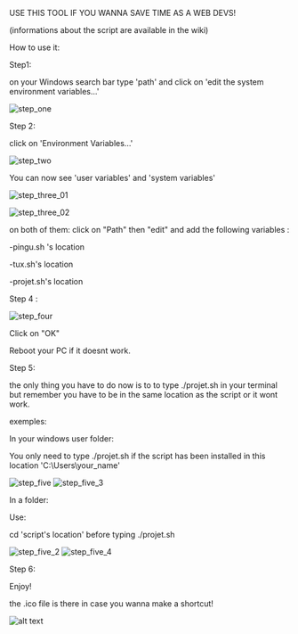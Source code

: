 USE THIS TOOL IF YOU WANNA SAVE TIME AS A WEB DEVS!

(informations about the script are available in the wiki)

How to use it:

Step1:

on your Windows search bar type 'path' and click on 'edit the system environment variables...'

![step_one](https://user-images.githubusercontent.com/104599813/209568577-62a817d9-c556-4007-a3b7-3d4dab0a9aec.png)

Step 2:

click on 'Environment Variables...'

![step_two](https://user-images.githubusercontent.com/104599813/209568617-a8598458-c938-4ac2-9002-69dd51080784.png)


You can now see  'user variables' and 'system variables'

![step_three_01](https://user-images.githubusercontent.com/104599813/209568657-c2f1536f-e4d6-4962-a360-e560cffb5598.png)

![step_three_02](https://user-images.githubusercontent.com/104599813/209568663-ab3e8262-0723-4edb-8cbb-079894eedce3.png)

 on both of them: click on "Path" then "edit" and add the following variables :

-pingu.sh 's location

-tux.sh's location

-projet.sh's location

Step 4 :

![step_four](https://user-images.githubusercontent.com/104599813/209568726-b0dad347-c591-4a0b-9409-af571862645d.png)

Click on "OK"

Reboot your PC if it doesnt work.

Step 5:

the only thing you have to do now is to to type ./projet.sh in your terminal but remember you have to be in the same location as the script or it wont work.

exemples:

In your windows user folder:

You only need to type ./projet.sh if the script has been installed in this location 'C:\Users\your_name'

![step_five](https://user-images.githubusercontent.com/104599813/209569897-e0f38f1b-a3f9-4d7d-a654-9cd7c9b70824.png)
![step_five_3](https://user-images.githubusercontent.com/104599813/209570023-d68e14d0-daf0-48f3-8e14-003416994d36.png)

In a folder:

Use:

cd 'script's location' before typing ./projet.sh

![step_five_2](https://user-images.githubusercontent.com/104599813/209569919-d1101352-2cc1-4752-add1-a77f2d64e7b5.png)
![step_five_4](https://user-images.githubusercontent.com/104599813/209570160-8156214a-e89d-497b-b55d-03e13942c302.png)


Step 6:

Enjoy!

the .ico file is there in case you wanna make a shortcut!

![alt text](https://repository-images.githubusercontent.com/539971186/bdedc478-e31a-4ff0-bbd1-fdc37c721e1f)
